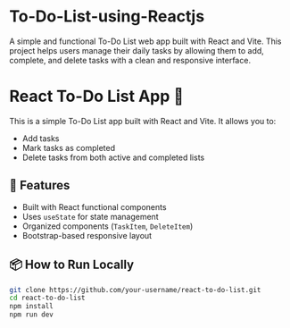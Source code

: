 # To-Do-List-using-Reactjs
A simple and functional To-Do List web app built with React and Vite. This project helps users manage their daily tasks by allowing them to add, complete, and delete tasks with a clean and responsive interface.

# React To-Do List App 📝

This is a simple To-Do List app built with React and Vite. It allows you to:

- Add tasks
- Mark tasks as completed
- Delete tasks from both active and completed lists

## 🚀 Features

- Built with React functional components
- Uses `useState` for state management
- Organized components (`TaskItem`, `DeleteItem`)
- Bootstrap-based responsive layout

## 📦 How to Run Locally

```bash
git clone https://github.com/your-username/react-to-do-list.git
cd react-to-do-list
npm install
npm run dev
